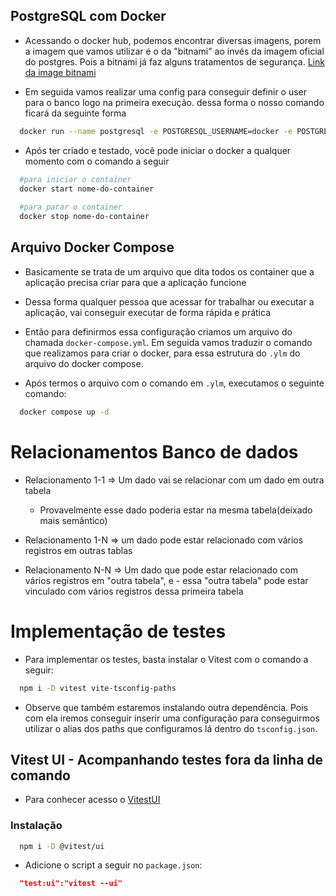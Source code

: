
## PostgreSQL com Docker

- Acessando o docker hub, podemos encontrar diversas imagens, porem a imagem que vamos utilizar é o da "bitnami" ao invés da imagem oficial do postgres. Pois a bitnami já faz alguns tratamentos de segurança. [Link da image bitnami]('https://hub.docker.com/r/bitnami/postgresql')

- Em seguida vamos realizar uma config para conseguir definir o user para o banco logo na primeira execução. dessa forma o nosso comando ficará da seguinte forma

```bash
  docker run --name postgresql -e POSTGRESQL_USERNAME=docker -e POSTGRESQL_PASSWORD=docker -e POSTGRESQL_DATABASE=flogym -p 5432:5432 bitnami/postgresql
```

- Após ter criado e testado, você pode iniciar o docker a qualquer momento com o comando a seguir

```bash
  #para iniciar o container
  docker start nome-do-container
  
  #para parar o container
  docker stop nome-do-container

```
## Arquivo Docker Compose 

- Basicamente se trata de um arquivo que dita todos os container que a aplicação precisa criar para que a aplicação funcione

- Dessa forma qualquer pessoa que acessar for trabalhar ou executar a aplicação, vai conseguir executar de forma rápida e prática

- Então para definirmos essa configuração criamos um arquivo do chamada `docker-compose.yml`.
Em seguida vamos traduzir o comando  que realizamos para criar o docker, para essa estrutura do `.ylm` do arquivo do docker compose.

- Após termos o arquivo com o comando em `.ylm`, executamos o seguinte comando: 

```bash
  docker compose up -d
```


# Relacionamentos Banco de dados

- Relacionamento 1-1 => Um dado vai se relacionar com um dado em outra tabela
  - Provavelmente esse dado poderia estar na mesma tabela(deixado mais semântico) 

- Relacionamento 1-N => um dado pode estar relacionado com vários registros em outras tablas

- Relacionamento N-N => Um dado que pode estar relacionado com vários registros em "outra tabela", e - essa "outra tabela" pode estar vinculado com vários registros dessa primeira tabela

# Implementação de testes

- Para implementar os testes, basta instalar o Vitest com o comando a seguir:

```bash
  npm i -D vitest vite-tsconfig-paths
```

- Observe que também estaremos instalando outra dependência. Pois com ela iremos conseguir inserir uma configuração para conseguirmos utilizar o alias dos paths que configuramos lá dentro do `tsconfig.json`.

## Vitest UI - Acompanhando testes fora da linha de comando

- Para conhecer acesso o [VitestUI](https://vitest.dev/guide/ui.html)

### Instalação

```bash
  npm i -D @vitest/ui
```

- Adicione o script a seguir no `package.json`:

```json
  "test:ui":"vitest --ui"
```

